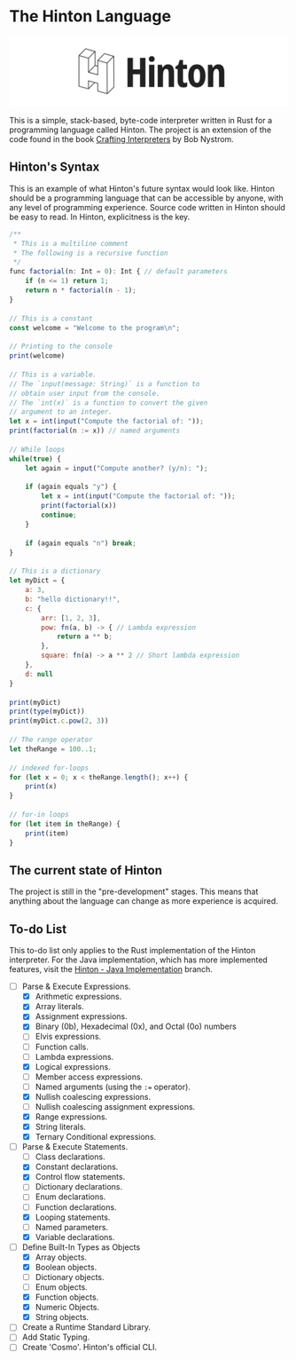 # The Hinton Language

![Hinton Logo](Assets/Logos/Logo-wide.png)

This is a simple, stack-based, byte-code interpreter written in Rust for a programming language called Hinton. The project is an extension of the code found in the book [Crafting Interpreters](https://craftinginterpreters.com/) by Bob Nystrom.

## Hinton's Syntax
This is an example of what Hinton's future syntax would look like. Hinton should be a programming language that can be accessible by anyone, with any level of programming experience. Source code written in Hinton should be easy to read. In Hinton, explicitness is the key.

```javascript
/**
 * This is a multiline comment
 * The following is a recursive function
 */
func factorial(n: Int = 0): Int { // default parameters
    if (n <= 1) return 1;
    return n * factorial(n - 1);
}

// This is a constant
const welcome = "Welcome to the program\n";

// Printing to the console
print(welcome)

// This is a variable.
// The `input(message: String)` is a function to
// obtain user input from the console.
// The `int(x)` is a function to convert the given
// argument to an integer.
let x = int(input("Compute the factorial of: "));
print(factorial(n := x)) // named arguments

// While loops
while(true) {
    let again = input("Compute another? (y/n): ");
    
    if (again equals "y") {
        let x = int(input("Compute the factorial of: "));
        print(factorial(x))
        continue;
    }

    if (again equals "n") break;
}

// This is a dictionary
let myDict = {
    a: 3,
    b: "hello dictionary!!",
    c: {
        arr: [1, 2, 3],
        pow: fn(a, b) -> { // Lambda expression
            return a ** b;
        },
        square: fn(a) -> a ** 2 // Short lambda expression
    },
    d: null
}

print(myDict)
print(type(myDict))
print(myDict.c.pow(2, 3))

// The range operator
let theRange = 100..1;

// indexed for-loops
for (let x = 0; x < theRange.length(); x++) {
    print(x)
}

// for-in loops
for (let item in theRange) {
    print(item)
}
```

## The current state of Hinton
The project is still in the "pre-development" stages. This means that anything about the language can change as more experience is acquired.

## To-do List
This to-do list only applies to the Rust implementation of the Hinton interpreter. For the Java implementation, which has more implemented features, visit the [Hinton - Java Implementation](https://github.com/hinton-lang/Hinton/) branch.
- [ ] Parse & Execute Expressions.
    - [x] Arithmetic expressions.
    - [x] Array literals.
    - [x] Assignment expressions.
    - [x] Binary (0b), Hexadecimal (0x), and Octal (0o) numbers
    - [ ] Elvis expressions.
    - [ ] Function calls.
    - [ ] Lambda expressions.
    - [x] Logical expressions.
    - [ ] Member access expressions.
    - [ ] Named arguments (using the `:=` operator).
    - [x] Nullish coalescing expressions.
    - [ ] Nullish coalescing assignment expressions.
    - [x] Range expressions.
    - [x] String literals.
    - [x] Ternary Conditional expressions.
- [ ] Parse & Execute Statements.
    - [ ] Class declarations.
    - [x] Constant declarations.
    - [x] Control flow statements.
    - [ ] Dictionary declarations.
    - [ ] Enum declarations.
    - [ ] Function declarations.
    - [x] Looping statements.
    - [ ] Named parameters.
    - [x] Variable declarations.
- [ ] Define Built-In Types as Objects
    - [x] Array objects.
    - [x] Boolean objects.
    - [ ] Dictionary objects.
    - [ ] Enum objects.
    - [x] Function objects.
    - [x] Numeric Objects.
    - [x] String objects.
- [ ] Create a Runtime Standard Library.
- [ ] Add Static Typing.
- [ ] Create 'Cosmo'. Hinton's official CLI.
